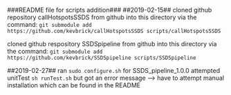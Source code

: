 ###README file for scripts addition###
##2019-02-15##
cloned github repository callHotspotsSSDS from github into this directory via the command:
	`git submodule add https://github.com/kevbrick/callHotspotsSSDS scripts/callHotspotsSSDS`

cloned github respository SSDSpipeline from github into this directory via the command:
	`git submodule add https://github.com/kevbrick/SSDSpipeline scripts/SSDSpipeline`

##2019-02-27##
ran `sudo configure.sh` for SSDS_pipeline_1.0.0
attempted unitTest `sh runTest.sh` but got an error message --> have to attempt manual installation which can be found in the README
 
